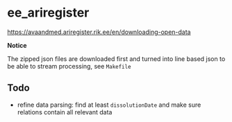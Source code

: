 # ee_ariregister

https://avaandmed.ariregister.rik.ee/en/downloading-open-data

**Notice**

The zipped json files are downloaded first and turned into line based json to
be able to stream processing, see `Makefile`

## Todo

- refine data parsing: find at least `dissolutionDate` and make sure relations
  contain all relevant data
